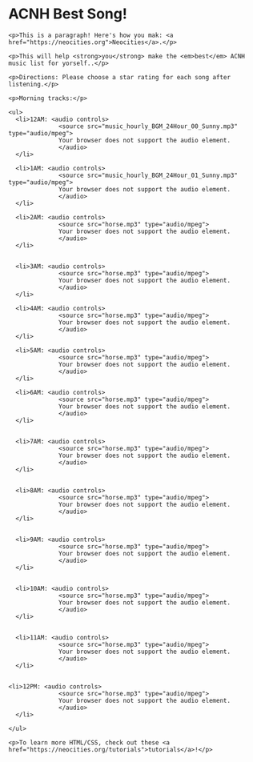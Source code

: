 <!DOCTYPE html>
<html>
  <head>
    <meta charset="UTF-8">
    <meta name="viewport" content="width=device-width, initial-scale=1.0">
    <title>ACNH Best Song Vote</title>
    <!-- The style.css file allows you to change the look of your web pages.
         If you include the next line in all your web pages, they will all share the same look.
         This makes it easier to make new pages for your site. -->
    <link href="/style.css" rel="stylesheet" type="text/css" media="all">
  </head>
  <body>
    <h1>ACNH Best Song!</h1>

    <p>This is a paragraph! Here's how you mak: <a href="https://neocities.org">Neocities</a>.</p>

    <p>This will help <strong>you</strong> make the <em>best</em> ACNH music list for yorself..</p>
  
    <p>Directions: Please choose a star rating for each song after listening.</p>
    
    <p>Morning tracks:</p>

    <ul>
      <li>12AM: <audio controls>
                  <source src="music_hourly_BGM_24Hour_00_Sunny.mp3" type="audio/mpeg">
                  Your browser does not support the audio element.
                  </audio>
      </li>
      
      <li>1AM: <audio controls>
                  <source src="music_hourly_BGM_24Hour_01_Sunny.mp3" type="audio/mpeg">
                  Your browser does not support the audio element.
                  </audio>
      </li>
      
      <li>2AM: <audio controls>
                  <source src="horse.mp3" type="audio/mpeg">
                  Your browser does not support the audio element.
                  </audio>
      </li>
      
      
      <li>3AM: <audio controls>
                  <source src="horse.mp3" type="audio/mpeg">
                  Your browser does not support the audio element.
                  </audio>
      </li>
      
      <li>4AM: <audio controls>
                  <source src="horse.mp3" type="audio/mpeg">
                  Your browser does not support the audio element.
                  </audio>
      </li>
      
      <li>5AM: <audio controls>
                  <source src="horse.mp3" type="audio/mpeg">
                  Your browser does not support the audio element.
                  </audio>
      </li>
      
      <li>6AM: <audio controls>
                  <source src="horse.mp3" type="audio/mpeg">
                  Your browser does not support the audio element.
                  </audio>
      </li>
      
      
      <li>7AM: <audio controls>
                  <source src="horse.mp3" type="audio/mpeg">
                  Your browser does not support the audio element.
                  </audio>
      </li>
      
      
      <li>8AM: <audio controls>
                  <source src="horse.mp3" type="audio/mpeg">
                  Your browser does not support the audio element.
                  </audio>
      </li>
      
      
      <li>9AM: <audio controls>
                  <source src="horse.mp3" type="audio/mpeg">
                  Your browser does not support the audio element.
                  </audio>
      </li>
      
      
      <li>10AM: <audio controls>
                  <source src="horse.mp3" type="audio/mpeg">
                  Your browser does not support the audio element.
                  </audio>
      </li>
      
      
      <li>11AM: <audio controls>
                  <source src="horse.mp3" type="audio/mpeg">
                  Your browser does not support the audio element.
                  </audio>
      </li>
      
      
    <li>12PM: <audio controls>
                  <source src="horse.mp3" type="audio/mpeg">
                  Your browser does not support the audio element.
                  </audio>
      </li>
      
    </ul>

    <p>To learn more HTML/CSS, check out these <a href="https://neocities.org/tutorials">tutorials</a>!</p>
  </body>
</html>
